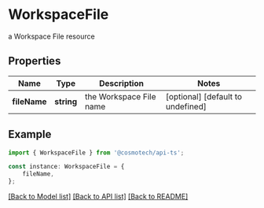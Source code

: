 # WorkspaceFile

a Workspace File resource

## Properties

Name | Type | Description | Notes
------------ | ------------- | ------------- | -------------
**fileName** | **string** | the Workspace File name | [optional] [default to undefined]

## Example

```typescript
import { WorkspaceFile } from '@cosmotech/api-ts';

const instance: WorkspaceFile = {
    fileName,
};
```

[[Back to Model list]](../README.md#documentation-for-models) [[Back to API list]](../README.md#documentation-for-api-endpoints) [[Back to README]](../README.md)
